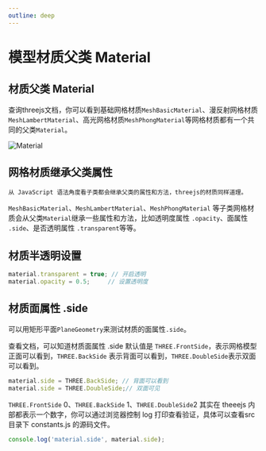 ```yaml
---
outline: deep
---
```


# 模型材质父类 Material

## 材质父类 Material

查询threejs文档，你可以看到基础网格材质`MeshBasicMaterial`、漫反射网格材质`MeshLambertMaterial`、高光网格材质`MeshPhongMaterial`等网格材质都有一个共同的父类`Material`。

![Material](/phaseB/material.svg)


## 网格材质继承父类属性

`从 JavaScript 语法角度看子类都会继承父类的属性和方法，threejs的材质同样道理。`

`MeshBasicMaterial`、`MeshLambertMaterial`、`MeshPhongMaterial` 等子类网格材质会从父类`Material`继承一些属性和方法，比如透明度属性 `.opacity`、面属性 `.side`、是否透明属性 `.transparent`等等。

## 材质半透明设置

```js
material.transparent = true; // 开启透明
material.opacity = 0.5;     // 设置透明度
```

## 材质面属性 .side

可以用矩形平面`PlaneGeometry`来测试材质的面属性`.side`。

查看文档，可以知道材质面属性 .side 默认值是 `THREE.FrontSide`，表示网格模型正面可以看到，`THREE.BackSide` 表示背面可以看到，`THREE.DoubleSide`表示双面可以看到。

```js
material.side = THREE.BackSide; // 背面可以看到
material.side = THREE.DoubleSide;// 双面可见
```

`THREE.FrontSide` 0、`THREE.BackSide` 1、`THREE.DoubleSide`2 其实在 theeejs 内部都表示一个数字，你可以通过浏览器控制 log 打印查看验证，具体可以查看src目录下 constants.js 的源码文件。

```js
console.log('material.side', material.side);
```

